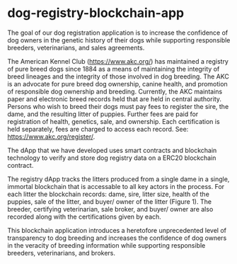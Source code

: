 # dog-registry-blockchain-app
The goal of our dog registration application is to increase the confidence of dog owners in the genetic history of their dogs while supporting responsible breeders, veterinarians, and sales agreements.

 The American Kennel Club (https://www.akc.org/) has maintained a registry of pure breed dogs since 1884 as a means of maintaining the integrity of breed lineages and the integrity of those involved in dog breeding. The AKC is an advocate for pure breed dog ownership, canine health, and promotion of responsible dog ownership and breeding. Currently, the AKC maintains paper and electronic breed records held that are held in central authority. Persons who wish to breed their dogs must pay fees to register the sire, the dame, and the resulting litter of puppies. Further fees are paid for registration of health, genetics, sale, and ownership. Each certification is held separately, fees are charged to access each record. See: https://www.akc.org/register/.
 
The dApp that we have developed uses smart contracts and blockchain technology to verify and store dog registry data on a ERC20 blockchain contract. 

The registry dApp tracks the litters produced from a single dame in a single, immortal blockchain that is accessable to all key actors in the process. For each litter the blockchain records: dame, sire, litter size, health of the puppies, sale of the litter, and buyer/ owner of the litter (Figure 1). The breeder, certifying veterinarian, sale broker, and buyer/ owner are also recorded along with the certifications given by each.

This blockchain application introduces a heretofore unprecedented level of transparency to dog breeding and increases the confidence of dog owners in the veracity of breeding information while supporting responsible breeders, veterinarians, and brokers.
